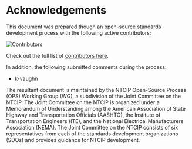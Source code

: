 # Acknowledgements

This document was prepared though an open-source standards development process with the following active contributors:

[![Contributors](https://img.shields.io/github/contributors/ite-org/NTCIP-8005)](https://github.com/ite-org/NTCIP-8005/graphs/contributors)

Check out the full list of [contributors here](https://github.com/ite-org/NTCIP-8005/graphs/contributors).

In addition, the following submitted comments during the process:

- k-vaughn

The resultant document is maintained by the NTCIP Open-Source Process (OPS) Working Group (WG), a subdivision of the Joint Committee on the NTCIP. The Joint Committee on the NTCIP is organized under a Memorandum of Understanding among the American Association of State Highway and Transportation Officials (AASHTO), the Institute of Transportation Engineers (ITE), and the National Electrical Manufacturers Association (NEMA). The Joint Committee on the NTCIP consists of six representatives from each of the standards development organizations (SDOs) and provides guidance for NTCIP development.
